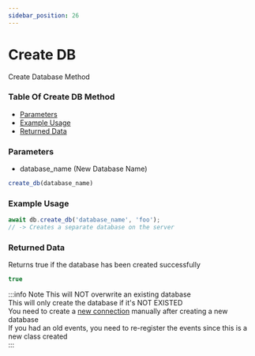 ```yaml
---
sidebar_position: 26
---
```


# Create DB

Create Database Method

### Table Of Create DB Method

- [Parameters](#parameters)
- [Example Usage](#example-usage)
- [Returned Data](#returned-data)

### Parameters
- database_name (New Database Name)
```js
create_db(database_name)
```

### Example Usage
```js
await db.create_db('database_name', 'foo');
// -> Creates a separate database on the server
```

### Returned Data
Returns true if the database has been created successfully
```js
true
```

:::info Note
This will <span class="optional">NOT</span> overwrite an existing database<br/>
This will only create the database if it's <span class="optional">NOT EXISTED</span><br/>
You need to create a [new connection](/docs/methods/connect) manually after creating a new database<br/>
If you had an old events, you need to re-register the events since this is a new class created<br/>
:::